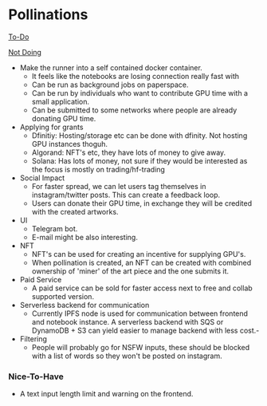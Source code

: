 # Pollinations

[To-Do ](Pollinations%209bc30012e1a04f94b4d6f045629f0631/To-Do%20b01cfd862514461a939d64a821230180.csv)

[Not Doing](Pollinations%209bc30012e1a04f94b4d6f045629f0631/Not%20Doing%207cc5e2f61e8147c2b0dfbb91b49d1eea.md)

- Make the runner into a self contained docker container.
    - It feels like the notebooks are losing connection really fast with
    - Can be run as background jobs on paperspace.
    - Can be run by individuals who want to contribute GPU time with a small application.
    - Can be submitted to some networks where people are already donating GPU time.
- Applying for grants
    - Dfinitiy: Hosting/storage etc can be done with dfinity. Not hosting GPU instances thoguh.
    - Algorand: NFT's etc, they have lots of money to give away.
    - Solana: Has lots of money, not sure if they would be interested as the focus is mostly on trading/hf-trading
- Social Impact
    - For faster spread, we can let users tag themselves in instagram/twitter posts. This can create a feedback loop.
    - Users can donate their GPU time, in exchange they will be credited with the created artworks.
- UI
    - Telegram bot.
    - E-mail might be also interesting.
- NFT
    - NFT's can be used for creating an incentive for supplying GPU's.
    - When pollination is created, an NFT can be created with combined ownership of 'miner' of the art piece and the one submits it.
- Paid Service
    - A paid service can be sold for faster access next to free and collab supported version.
- Serverless backend for communication
    - Currently IPFS node is used for communication between frontend and notebook instance. A serverless backend with SQS or DynamoDB + S3 can yield easier to manage backend with less cost.-
- Filtering
    - People will probably go for NSFW inputs, these should be blocked with a list of words so they won't be posted on instagram.

### Nice-To-Have

- A text input length limit and warning on the frontend.